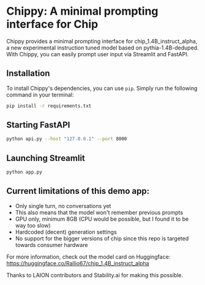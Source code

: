 # Chippy: A minimal prompting interface for Chip

Chippy provides a minimal prompting interface for chip_1.4B_instruct_alpha, a new experimental instruction tuned model based on pythia-1.4B-deduped. With Chippy, you can easily prompt user input via Streamlit and FastAPI.

## Installation

To install Chippy's dependencies, you can use `pip`. Simply run the following command in your terminal:

```bash
pip install -r requirements.txt
```

## Starting FastAPI

```bash
python api.py --host "127.0.0.1" --port 8000
```

## Launching Streamlit

```bash
python app.py
```

## Current limitations of this demo app:

- Only single turn, no conversations yet
- This also means that the model won't remember previous prompts
- GPU only, minimum 8GB (CPU would be possible, but I found it to be way too slow)
- Hardcoded (decent) generation settings
- No support for the bigger versions of chip since this repo is targeted towards consumer hardware

For more information, check out the model card on Huggingface: https://huggingface.co/Rallio67/chip_1.4B_instruct_alpha

Thanks to LAION contributors and Stability.ai for making this possible.